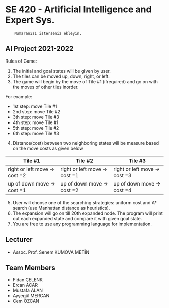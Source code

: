 # SE 420 - Artificial Intelligence and Expert Sys.


        Numaranızı isterseniz ekleyin.


AI Project 2021-2022
------

Rules of Game:
1. The initial and goal states will be given by user.
2. The tiles can be moved up, down, right, or left.
3. The game will begin by the move of Tile #1 (ifrequired) and go on with the moves of other tiles inorder.

For example:
- 1st step: move Tile #1
- 2nd step: move Tile #2
- 3th step: move Tile #3
- 4th step: move Tile #1
- 5th step: move Tile #2
- 6th step: move Tile #3

4. Distance(cost) between two neighboring states will be measure based on the move costs as given below

Tile #1      | Tile #2 |  Tile #3       
------------ | ------------- | -------------
right or left move -> cost =2 | right or left move -> cost =1 | right or left move -> cost =3  
up of down move -> cost =1 | up of down move -> cost =2 | up of down move -> cost =4

5. User will choose one of the searching strategies: uniform cost and A* search (use Manhattan distance as heuristics).
6. The expansion will go on till 20th expanded node. The program will print out each expanded state and compare it with given goal state.
7. You are free to use any programming language for implementation. 

## Lecturer

 - Assoc. Prof. Senem KUMOVA METİN


## Team Members
 - Fidan ÇELENK 
 - Ercan ACAR    
 - Mustafa ALAN
 - Ayşegül MERCAN
 - Cem ÖZCAN
